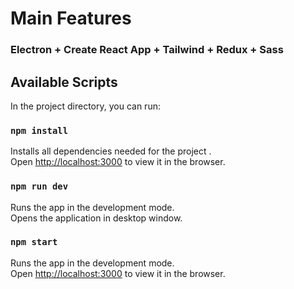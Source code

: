 # Main Features

### Electron + Create React App + Tailwind + Redux + Sass

## Available Scripts

In the project directory, you can run:

### `npm install`

Installs all dependencies needed for the project .\
Open [http://localhost:3000](http://localhost:3000) to view it in the browser.

### `npm run dev`

Runs the app in the development mode.\
Opens the application in desktop window.

### `npm start`

Runs the app in the development mode.\
Open [http://localhost:3000](http://localhost:3000) to view it in the browser.

